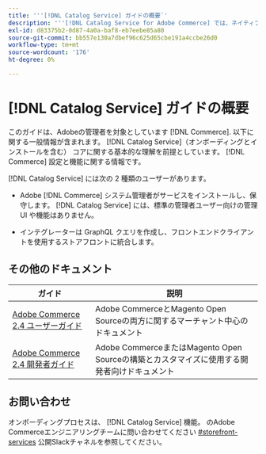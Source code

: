 ```yaml
---
title: '''[!DNL Catalog Service] ガイドの概要`'
description: '''[!DNL Catalog Service for Adobe Commerce] では、ネイティブのAdobe Commerce GraphQL クエリよりも速く、製品表示ページと製品リストページのコンテンツを取得できます。」'
exl-id: d83375b2-0d87-4a0a-baf8-eb7eebe85a80
source-git-commit: bb557e130a7dbef96c625d65cbe191a4ccbe26d0
workflow-type: tm+mt
source-wordcount: '176'
ht-degree: 0%

---
```


# [!DNL Catalog Service] ガイドの概要

このガイドは、Adobeの管理者を対象としています [!DNL Commerce]. 以下に関する一般情報が含まれます。 [!DNL Catalog Service]（オンボーディングとインストールを含む） コアに関する基本的な理解を前提としています。 [!DNL Commerce] 設定と機能に関する情報です。

[!DNL Catalog Service] には次の 2 種類のユーザーがあります。

* Adobe [!DNL Commerce] システム管理者がサービスをインストールし、保守します。 [!DNL Catalog Service] には、標準の管理者ユーザー向けの管理 UI や機能はありません。

* インテグレーターは GraphQL クエリを作成し、フロントエンドクライアントを使用するストアフロントに統合します。

## その他のドキュメント

| ガイド | 説明 |
|------ | ----------- |
| [Adobe Commerce 2.4 ユーザーガイド](https://docs.magento.com/user-guide/) | Adobe CommerceとMagento Open Sourceの両方に関するマーチャント中心のドキュメント |
| [Adobe Commerce 2.4 開発者ガイド](https://devdocs.magento.com/) | Adobe CommerceまたはMagento Open Sourceの構築とカスタマイズに使用する開発者向けドキュメント |

## お問い合わせ

オンボーディングプロセスは、 [!DNL Catalog Service] 機能。 のAdobe Commerceエンジニアリングチームに問い合わせてください [#storefront-services](https://magentocommeng.slack.com/archives/C03HVPG8RS4) 公開Slackチャネルを参照してください。
